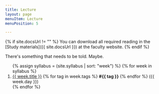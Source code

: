 ```yaml
---
title: Lecture
layout: page
menuItem: Lecture
menuPosition: 5

---
```


{% if site.docsUrl != "" %}
You can download all required reading in the [Study materials]({{ site.docsUrl }}) at the faculty website.
{% endif %}

There's something that needs to be told. Maybe.

<ol>
{% assign syllabus = (site.syllabus | sort: "week") %}
{% for week in syllabus %}
  <li>
  	<a href="{{ site.baseurl }}{{ week.url }}">{{ week.title }}</a> 
  	{% for tag in week.tags %}
  		<b>#{{ tag }}</b>
  	{% endfor %}
  	({{ week.day }})</li>
{% endfor %}
</ol>


